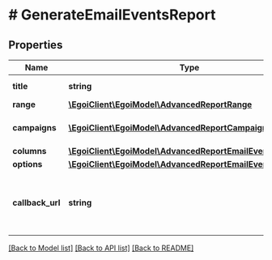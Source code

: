 # # GenerateEmailEventsReport

## Properties

Name | Type | Description | Notes
------------ | ------------- | ------------- | -------------
**title** | **string** | Advanced report title |
**range** | [**\EgoiClient\EgoiModel\AdvancedReportRange**](AdvancedReportRange.md) |  |
**campaigns** | [**\EgoiClient\EgoiModel\AdvancedReportCampaignsObject[]**](AdvancedReportCampaignsObject.md) | Campaigns of the report |
**columns** | [**\EgoiClient\EgoiModel\AdvancedReportEmailEventsColumns**](AdvancedReportEmailEventsColumns.md) |  |
**options** | [**\EgoiClient\EgoiModel\AdvancedReportEmailEventsOptions**](AdvancedReportEmailEventsOptions.md) |  |
**callback_url** | **string** | URL which will receive the information of the report | [optional]

[[Back to Model list]](../../README.md#models) [[Back to API list]](../../README.md#endpoints) [[Back to README]](../../README.md)
